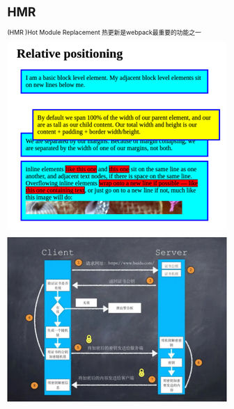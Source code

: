 # HMR

\(HMR \)Hot Module Replacement 热更新是webpack最重要的功能之一

![](../.gitbook/assets/image%20%28113%29.png)

![](../.gitbook/assets/image%20%28102%29.png)

